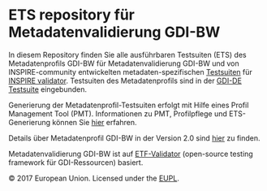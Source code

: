 # ETS repository für Metadatenvalidierung GDI-BW

In diesem Repository finden Sie alle ausführbaren Testsuiten (ETS) des Metadatenprofils GDI-BW für Metadatenvalidierung GDI-BW und von INSPIRE-community entwickelten metadaten-spezifischen [Testsuiten](https://github.com/inspire-eu-validation/) für [INSPIRE validator](inspire.ec.europa.eu/validator/). Testsuiten des Metadatenprofils sind in der [GDI-DE Testsuite](https://testsuite.gdi-de.org/#/) eingebunden.  

Generierung der Metadatenprofil-Testsuiten erfolgt mit Hilfe eines Profil Management Tool (PMT). Informationen zu PMT, Profilpflege und ETS-Generierung können Sie [hier](https://gdibw.github.io/pmt/index.html) erfahren.  

Details über Metadatenprofil GDI-BW in der Version 2.0 sind [hier](https://www.geoportal-bw.de/regelungen-gdi-bw) zu finden. 

Metadatenvalidierung GDI-BW ist auf [ETF-Validator](https://etf-validator.net/) (open-source testing framework für GDI-Ressourcen) basiert.

© 2017 European Union. Licensed under the [EUPL](https://github.com/inspire-eu-validation/ets-repository/blob/master/LICENSE).
